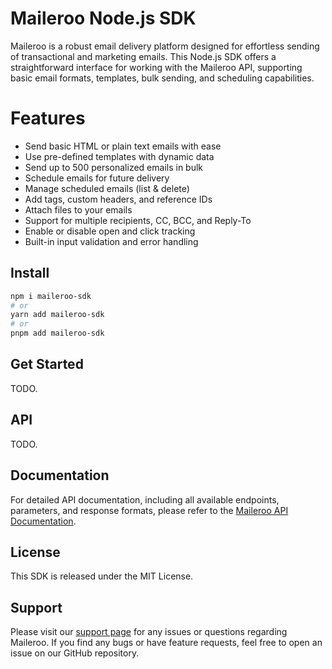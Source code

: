 # Maileroo Node.js SDK

Maileroo is a robust email delivery platform designed for effortless sending of transactional and marketing emails. This Node.js SDK offers a straightforward interface for working with the Maileroo API, supporting basic email formats, templates, bulk sending, and scheduling capabilities.

# Features

- Send basic HTML or plain text emails with ease
- Use pre-defined templates with dynamic data
- Send up to 500 personalized emails in bulk
- Schedule emails for future delivery
- Manage scheduled emails (list & delete)
- Add tags, custom headers, and reference IDs
- Attach files to your emails
- Support for multiple recipients, CC, BCC, and Reply-To
- Enable or disable open and click tracking
- Built-in input validation and error handling

## Install

```bash
npm i maileroo-sdk
# or
yarn add maileroo-sdk
# or
pnpm add maileroo-sdk
```

## Get Started

TODO.

## API

TODO.

## Documentation

For detailed API documentation, including all available endpoints, parameters, and response formats, please refer to the [Maileroo API Documentation](https://maileroo.com/docs).

## License

This SDK is released under the MIT License.

## Support

Please visit our [support page](https://maileroo.com/contact-form) for any issues or questions regarding Maileroo. If you find any bugs or have feature requests, feel free to open an issue on our GitHub repository.